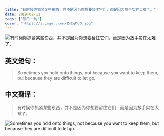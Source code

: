 ```yaml
---
title: "有时候你抓紧某些东西，并不是因为你想要留住它们，而是因为放手实在太难了。"
date: 2019-02-11
tags: ["每日一句"]
cover: "https://i.imgur.com/ZdEqPd0.jpg"
---
```


![有时候你抓紧某些东西，并不是因为你想要留住它们，而是因为放手实在太难了。](https://i.imgur.com/BBXLdVE.jpg)

## 英文短句：
> Sometimes you hold onto things, not because you want to keep them, but because they are difficult to let go.

<!--more-->

## 中文翻译：
> 有时候你抓紧某些东西，并不是因为你想要留住它们，而是因为放手实在太难了。

![Sometimes you hold onto things, not because you want to keep them, but because they are difficult to let go.](https://i.imgur.com/gC0fkob.jpg)

